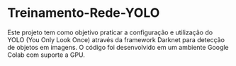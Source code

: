 # Treinamento-Rede-YOLO
Este projeto tem como objetivo praticar a configuração e utilização do YOLO (You Only Look Once) através da framework Darknet para detecção de objetos em imagens. O código foi desenvolvido em um ambiente Google Colab com suporte a GPU.
